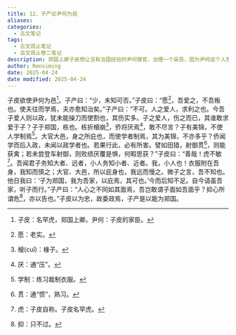 ```yaml
---
title: 12、子产论尹何为邑
aliases: 
categories:
  - 古文笔记
tags:
  - 古文观止笔记
  - 古文观止卷二笔记
description: 郑国上卿子皮想让没有治国经验的尹何做官，治理一个采邑，因为尹何这个人忠厚老实，也很可靠。子产听说了这件事，立即表示反对，并向子皮陈述了一番道理。此文的重点就是子产的言辞，子产说让毫无经验的人治理国家是危险的，主张让尹何积累相当的知识后再从政。子皮对子产的话表示赞同，为赞许他的忠诚，就将国家大事交给他处理。
author: Rensiming
date: 2025-04-24
date modified: 2025-04-24
---
```


子皮欲使尹何为邑[^1]。子产曰：“少，未知可否。”子皮曰：“愿[^2]，吾爱之，不吾叛也。使夫往而学焉，夫亦愈知治矣。”子产曰：“不可。人之爱人，求利之也。今吾子爱人则以政，犹未能操刀而使割也，其伤实多。子之爱人，伤之而已，其谁敢求爱于子？子于郑国，栋也。栋折榱崩[^3]，侨将厌焉[^4]，敢不尽言？子有美锦，不使人学制焉[^5]。大官大邑，身之所庇也，而使学者制焉，其为美锦，不亦多乎？侨闻学而后入政，未闻以政学者也。若果行此，必有所害。譬如田猎，射御贯[^6]，则能获禽；若未尝登车射御，则败绩厌覆是惧，何暇思获？”子皮曰：“善哉！虎不敏[^7]。吾闻君子务知大者、远者，小人务知小者、近者。我，小人也！衣服附在吾身，我知而慎之；大官、大邑，所以庇身也，我远而慢之。微子之言，吾不知也。他日我曰：‘子为郑国，我为吾家，以庇焉，其可也。’今而后知不足。自今请虽吾家，听子而行。”子产曰：“人心之不同如其面焉，吾岂敢谓子面如吾面乎？抑心所谓危[^8]，亦以告也。”子皮以为忠，故委政焉，子产是以能为郑国。

[^1]:子皮：名罕虎，郑国上卿。尹何：子皮的家臣。

[^2]:愿：老实。

[^3]:榱(cuī)：椽子。

[^4]:厌：通“压”。

[^5]:学制：练习裁制衣服。

[^6]:贯：通“惯”，熟习。

[^7]:虎：子皮自称。子皮名罕虎。

[^8]:抑：只不过。
